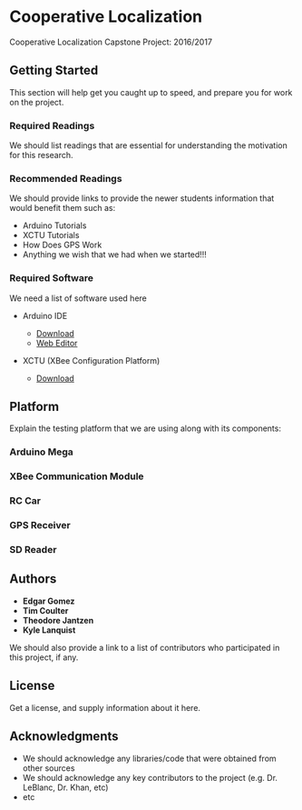 # Cooperative Localization

Cooperative Localization Capstone Project: 2016/2017

## Getting Started

This section will help get you caught up to speed, and prepare you for work on the project.

### Required Readings
We should list readings that are essential for understanding the motivation for this research. 

### Recommended Readings
We should provide links to provide the newer students information that would benefit them such as:
* Arduino Tutorials
* XCTU Tutorials
* How Does GPS Work
* Anything we wish that we had when we started!!!

### Required Software

We need a list of software used here

* Arduino IDE
  * [Download](https://www.arduino.cc/en/Main/Software) 
  * [Web Editor](https://id.arduino.cc/cas/login;jsessionid=a0j4oq0w0tvo4q0zl8l4ywr1?service=https%3A%2F%2Fid.arduino.cc%2Fcas%2Foauth2.0%2FcallbackAuthorize)
  
* XCTU (XBee Configuration Platform)
  * [Download](https://www.digi.com/products/xbee-rf-solutions/xctu-software/xctu)

## Platform

Explain the testing platform that we are using along with its components:

### Arduino Mega
### XBee Communication Module
### RC Car
### GPS Receiver
### SD Reader

## Authors

* **Edgar Gomez**
* **Tim Coulter**
* **Theodore Jantzen**
* **Kyle Lanquist**

We should also provide a link to a list of contributors who participated in this project, if any.

## License

Get a license, and supply information about it here.

## Acknowledgments

* We should acknowledge any libraries/code that were obtained from other sources
* We should acknowledge any key contributors to the project (e.g. Dr. LeBlanc, Dr. Khan, etc)
* etc
